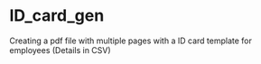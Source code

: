 # ID_card_gen
Creating a pdf file with multiple pages with a ID card template for employees (Details in CSV)
